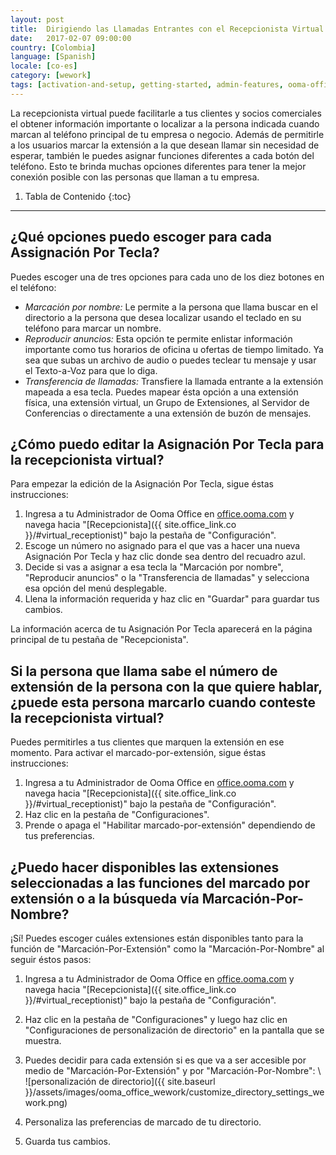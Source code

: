 ```yaml
---
layout: post
title:  Dirigiendo las Llamadas Entrantes con el Recepcionista Virtual
date:   2017-02-07 09:00:00
country: [Colombia]
language: [Spanish]
locale: [co-es]
category: [wework]
tags: [activation-and-setup, getting-started, admin-features, ooma-office-manager, calling, wework]
---
```


La recepcionista virtual puede facilitarle a tus clientes y socios comerciales el obtener información importante o localizar a la persona indicada cuando marcan al teléfono principal de tu empresa o negocio. Además de permitirle a los usuarios marcar la extensión a la que desean llamar sin necesidad de esperar, también le puedes asignar funciones diferentes a cada botón del teléfono. Esto te brinda muchas opciones diferentes para tener la mejor conexión posible con las personas que llaman a tu empresa.

1. Tabla de Contenido
{:toc}
* * *

## ¿Qué opciones puedo escoger para cada Assignación Por Tecla?

Puedes escoger una de tres opciones para cada uno de los diez botones en el teléfono:

* *Marcación por nombre:* Le permite a la persona que llama buscar en el directorio a la persona que desea localizar usando el teclado en su teléfono para marcar un nombre.
* *Reproducir anuncios:* Esta opción te permite enlistar información importante como tus horarios de oficina u ofertas de tiempo limitado. Ya sea que subas un archivo de audio o puedes teclear tu mensaje y usar el Texto-a-Voz para que lo diga.
* *Transferencia de llamadas:* Transfiere la llamada entrante a la extensión mapeada a esa tecla. Puedes mapear ésta opción a una extensión física, una extensión virtual, un Grupo de Extensiones, al Servidor de Conferencias o directamente a una extensión de buzón de mensajes.

## ¿Cómo puedo editar la Asignación Por Tecla para la recepcionista virtual?

Para empezar la edición de la Asignación Por Tecla, sigue éstas instrucciones:

1. Ingresa a tu Administrador de Ooma Office en [office.ooma.com](office.ooma.com) y navega hacia "[Recepcionista]({{ site.office_link.co }}/#virtual_receptionist)" bajo la pestaña de "Configuración".
2. Escoge un número no asignado para el que vas a hacer una nueva Asignación Por Tecla y haz clic donde sea dentro del recuadro azul.
3. Decide si vas a asignar a esa tecla la "Marcación por nombre", "Reproducir anuncios" o la "Transferencia de llamadas" y selecciona esa opción del menú desplegable.
4. Llena la información requerida y haz clic en "Guardar" para guardar tus cambios.

La información acerca de tu Asignación Por Tecla aparecerá en la página principal de tu pestaña de "Recepcionista".

## Si la persona que llama sabe el número de extensión de la persona con la que quiere hablar, ¿puede esta persona marcarlo cuando conteste la recepcionista virtual?

Puedes permitirles a tus clientes que marquen la extensión en ese momento. Para activar el marcado-por-extensión, sigue éstas instrucciones:

1. Ingresa a tu Administrador de Ooma Office en [office.ooma.com](office.ooma.com) y navega hacia "[Recepcionista]({{ site.office_link.co }}/#virtual_receptionist)" bajo la pestaña de "Configuración".
2. Haz clic en la pestaña de "Configuraciones".
3. Prende o apaga el "Habilitar marcado-por-extensión" dependiendo de tus preferencias.

## ¿Puedo hacer disponibles las extensiones seleccionadas a las funciones del marcado por extensión o a la búsqueda vía Marcación-Por-Nombre?

¡Sí! Puedes escoger cuáles extensiones están disponibles tanto para la función de "Marcación-Por-Extensión" como la "Marcación-Por-Nombre" al seguir éstos pasos:

1. Ingresa a tu Administrador de Ooma Office en [office.ooma.com](office.ooma.com) y navega hacia "[Recepcionista]({{ site.office_link.co }}/#virtual_receptionist)" bajo la pestaña de "Configuración".
2. Haz clic en la pestaña de "Configuraciones" y luego haz clic en "Configuraciones de personalización de directorio" en la pantalla que se muestra.
3. Puedes decidir para cada extensión si es que va a ser accesible por medio de "Marcación-Por-Extensión" y por "Marcación-Por-Nombre": \\
   ![personalización de directorio]({{ site.baseurl }}/assets/images/ooma_office_wework/customize_directory_settings_wework.png)

4. Personaliza las preferencias de marcado de tu directorio.
5. Guarda tus cambios.
